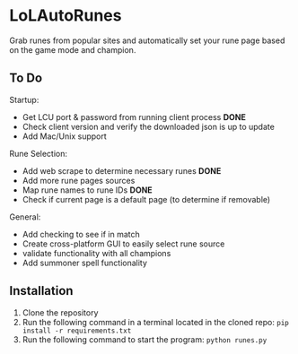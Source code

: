 # LoLAutoRunes
Grab runes from popular sites and automatically set your rune page based on the game mode and champion.

## To Do

Startup:
- Get LCU port & password from running client process **DONE**
- Check client version and verify the downloaded json is up to update
- Add Mac/Unix support

Rune Selection:
- Add web scrape to determine necessary runes **DONE**
- Add more rune pages sources
- Map rune names to rune IDs **DONE**
- Check if current page is a default page (to determine if removable)

General:
- Add checking to see if in match
- Create cross-platform GUI to easily select rune source
- validate functionality with all champions
- Add summoner spell functionality

## Installation

1. Clone the repository
2. Run the following command in a terminal located in the cloned repo:
`pip install -r requirements.txt`
3. Run the following command to start the program:
`python runes.py`
